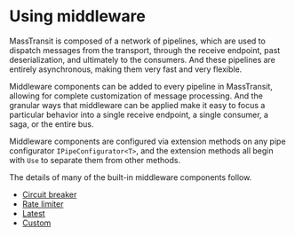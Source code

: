 # Using middleware

MassTransit is composed of a network of pipelines, which are used to dispatch messages from the transport,
through the receive endpoint, past deserialization, and ultimately to the consumers. And these pipelines
are entirely asynchronous, making them very fast and very flexible.

Middleware components can be added to every pipeline in MassTransit, allowing for complete customization
of message processing. And the granular ways that middleware can be applied make it easy to focus a particular
behavior into a single receive endpoint, a single consumer, a saga, or the entire bus.

Middleware components are configured via extension methods on any pipe configurator `IPipeConfigurator<T>`,
and the extension methods all begin with `Use` to separate them from other methods.

The details of many of the built-in middleware components follow.

* [Circuit breaker](circuit-breaker.md)
* [Rate limiter](rate-limiter.md)
* [Latest](latest.md)
* [Custom](custom.md)
